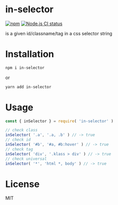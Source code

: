 # in-selector

[![npm](https://img.shields.io/npm/v/in-selector.svg)](https://www.npmjs.com/package/in-selector) [![Node.js CI status](https://github.com/fengzilong/in-selector/workflows/Node.js%20CI/badge.svg)](https://github.com/fengzilong/in-selector/actions)

is a given id/classname/tag in a css selector string

# Installation

```bash
npm i in-selector
```

or

```bash
yarn add in-selector
```

# Usage

```js
const { inSelector } = require( 'in-selector' )

// check class
inSelector( '.a', '.a, .b' ) // -> true
// check id
inSelector( '#b', '#a, #b:hover' ) // -> true
// check tag
inSelector( 'div', '.klass > div' ) // -> true
// check universal
inSelector( '*', 'html *, body' ) // -> true
```

# License

MIT
